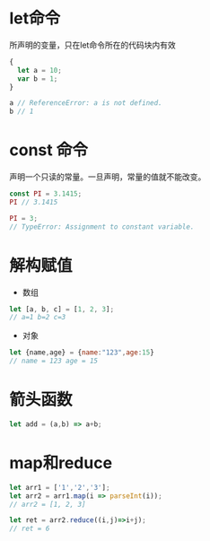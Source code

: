 # let命令

所声明的变量，只在let命令所在的代码块内有效

```javascript
{
  let a = 10;
  var b = 1;
}

a // ReferenceError: a is not defined.
b // 1
```

# const 命令

声明一个只读的常量。一旦声明，常量的值就不能改变。

```javascript
const PI = 3.1415;
PI // 3.1415

PI = 3;
// TypeError: Assignment to constant variable.
```

# 解构赋值

- 数组

```js
let [a, b, c] = [1, 2, 3];
// a=1 b=2 c=3
```

- 对象

```js
let {name,age} = {name:"123",age:15}
// name = 123 age = 15
```

# 箭头函数

```js
let add = (a,b) => a+b;
```

# map和reduce

```js
let arr1 = ['1','2','3'];
let arr2 = arr1.map(i => parseInt(i));
// arr2 = [1, 2, 3]
```

```js
let ret = arr2.reduce((i,j)=>i+j);
// ret = 6
```

